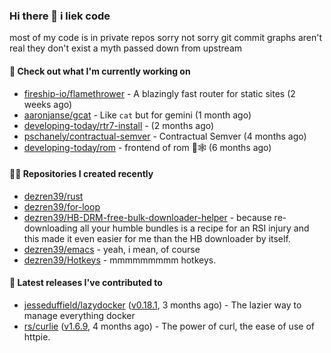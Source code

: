### Hi there 👋 i liek code
most of my code is in private repos sorry not sorry git commit graphs aren't real they don't exist a myth passed down from upstream

#### 👷 Check out what I'm currently working on

- [fireship-io/flamethrower](https://github.com/fireship-io/flamethrower) - A blazingly fast router for static sites (2 weeks ago)
- [aaronjanse/gcat](https://github.com/aaronjanse/gcat) - Like `cat` but for gemini (1 month ago)
- [developing-today/rtr7-install](https://github.com/developing-today/rtr7-install) -  (2 months ago)
- [pschanely/contractual-semver](https://github.com/pschanely/contractual-semver) - Contractual Semver (4 months ago)
- [developing-today/rom](https://github.com/developing-today/rom) - frontend of rom 📇🕸️ (6 months ago)

#### 👨‍💻 Repositories I created recently

- [dezren39/rust](https://github.com/dezren39/rust)
- [dezren39/for-loop](https://github.com/dezren39/for-loop)
- [dezren39/HB-DRM-free-bulk-downloader-helper](https://github.com/dezren39/HB-DRM-free-bulk-downloader-helper) - because re-downloading all your humble bundles is a recipe for an RSI injury and this made it even easier for me than the HB downloader by itself.
- [dezren39/emacs](https://github.com/dezren39/emacs) - yeah, i mean, of course
- [dezren39/Hotkeys](https://github.com/dezren39/Hotkeys) - mmmmmmmmm hotkeys.

#### 🚀 Latest releases I've contributed to

- [jesseduffield/lazydocker](https://github.com/jesseduffield/lazydocker) ([v0.18.1](https://github.com/jesseduffield/lazydocker/releases/tag/v0.18.1), 3 months ago) - The lazier way to manage everything docker
- [rs/curlie](https://github.com/rs/curlie) ([v1.6.9](https://github.com/rs/curlie/releases/tag/v1.6.9), 4 months ago) - The power of curl, the ease of use of httpie.
